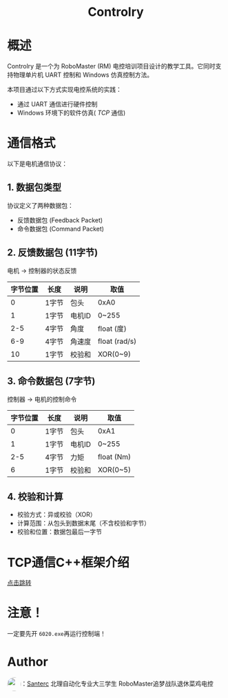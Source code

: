 <center><h1>Controlry</h1></center>

# 概述

Controlry 是一个为 RoboMaster (RM) 电控培训项目设计的教学工具。它同时支持物理单片机 UART 控制和 Windows 仿真控制方法。

本项目通过以下方式实现电控系统的实践：
- 通过 UART 通信进行硬件控制
- Windows 环境下的软件仿真( *TCP* 通信)

# 通信格式

以下是电机通信协议：

## 1. 数据包类型
协议定义了两种数据包：
- 反馈数据包 (Feedback Packet)
- 命令数据包 (Command Packet)

## 2. 反馈数据包 (11字节)
电机 → 控制器的状态反馈

| 字节位置 | 长度 | 说明 | 取值 |
|---------|------|------|------|
| 0 | 1字节 | 包头 | 0xA0 |
| 1 | 1字节 | 电机ID | 0~255 |
| 2-5 | 4字节 | 角度 | float (度) |
| 6-9 | 4字节 | 角速度 | float (rad/s) |
| 10 | 1字节 | 校验和 | XOR(0~9) |

## 3. 命令数据包 (7字节)
控制器 → 电机的控制命令

| 字节位置 | 长度 | 说明 | 取值 |
|---------|------|------|------|
| 0 | 1字节 | 包头 | 0xA1 |
| 1 | 1字节 | 电机ID | 0~255 |
| 2-5 | 4字节 | 力矩 | float (Nm) |
| 6 | 1字节 | 校验和 | XOR(0~5) |

## 4. 校验和计算
- 校验方式：异或校验（XOR）
- 计算范围：从包头到数据末尾（不含校验和字节）
- 校验和位置：数据包最后一字节

# TCP通信C++框架介绍
[点击跳转](./Backend/readme.md)

# 注意！
一定要先开 `6020.exe`再运行控制端！

# Author

<img src="https://avatars.githubusercontent.com/u/131346045?s=96&v=4" width="32" height="32" style="vertical-align:middle;border-radius:50%;" />：[Santerc](https://github.com/Santerc)
北理自动化专业大三学生 RoboMaster追梦战队退休菜鸡电控

